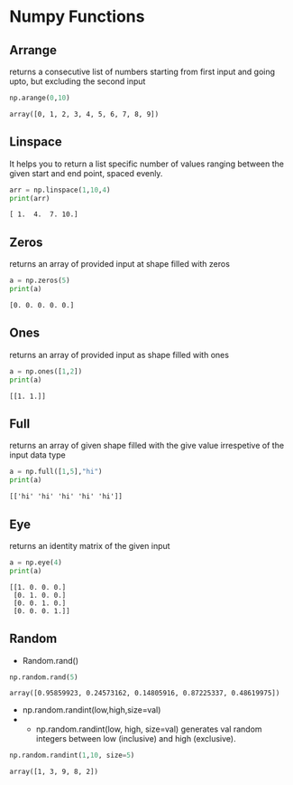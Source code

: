# Numpy Functions
## Arrange
returns a consecutive list of numbers starting from first input and going upto, but 
excluding the second input
```python
np.arange(0,10)
```
```
array([0, 1, 2, 3, 4, 5, 6, 7, 8, 9])
```
## Linspace
It helps you to return a list specific number of values ranging between the given start and end point, 
spaced evenly.
```python
arr = np.linspace(1,10,4)
print(arr)
```
```
[ 1.  4.  7. 10.]
```

## Zeros
returns an array of provided input at shape filled with zeros
```python
a = np.zeros(5)
print(a)
```
```
[0. 0. 0. 0. 0.]
```

## Ones
returns an array of provided input as shape filled with ones 
```python
a = np.ones([1,2])
print(a)
```
```
[[1. 1.]]
```

## Full 
returns an array of given shape filled with the give value irrespetive of the input data type
```python
a = np.full([1,5],"hi")
print(a)
```
```
[['hi' 'hi' 'hi' 'hi' 'hi']]
```

## Eye
returns an identity matrix of the given input 
```python
a = np.eye(4)
print(a)
```
```
[[1. 0. 0. 0.]
 [0. 1. 0. 0.]
 [0. 0. 1. 0.]
 [0. 0. 0. 1.]]
```

## Random
- Random.rand()
```python
np.random.rand(5)
```
```
array([0.95859923, 0.24573162, 0.14805916, 0.87225337, 0.48619975])
```

- np.random.randint(low,high,size=val)
- - np.random.randint(low, high, size=val) generates val random integers between low (inclusive) and high (exclusive).
```python
np.random.randint(1,10, size=5)
```
```
array([1, 3, 9, 8, 2])
```



